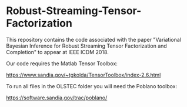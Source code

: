 # Robust-Streaming-Tensor-Factorization

This repository contains the code associated with the paper "Variational Bayesian Inference for Robust Streaming Tensor Factorization and Completion" to appear at IEEE ICDM 2018.

Our code requires the Matlab Tensor Toolbox:

https://www.sandia.gov/~tgkolda/TensorToolbox/index-2.6.html

To run all files in the OLSTEC folder you will need the Poblano toolbox:

https://software.sandia.gov/trac/poblano/
